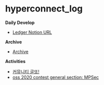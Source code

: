 # hyperconnect_log

__Daily Develop__

* [Ledger Notion URL](https://www.notion.so/wnsgml972/Daily-Log-In-Hyperconnect-4c2d65be6e56444fbbe14c31432f8a34)

__Archive__

* [Archive](https://github.com/wnsgml972/career_log/blob/master/content/archive.md)

__Activities__

* [커뮤니티 글또!](https://www.notion.so/ac5b18a482fb4df497d4e8257ad4d516)
* [oss 2020 contest general section: MPSec](https://www.oss.kr/festival/award)
